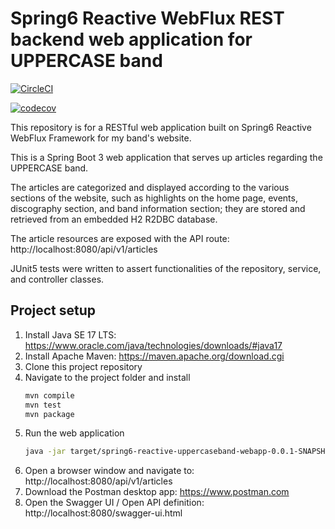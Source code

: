 # Spring6 Reactive WebFlux REST backend web application for UPPERCASE band

[![CircleCI](https://dl.circleci.com/status-badge/img/gh/markdeleon01/spring6-webflux-h2-uppercaseband-webapp/tree/main.svg?style=svg)](https://dl.circleci.com/status-badge/redirect/gh/markdeleon01/spring6-webflux-h2-uppercaseband-webapp/tree/main)

[![codecov](https://codecov.io/gh/markdeleon01/spring6-reactive-uppercaseband-webapp/graph/badge.svg?token=M2LUDXXSS1)](https://codecov.io/gh/markdeleon01/spring6-reactive-uppercaseband-webapp)

This repository is for a RESTful web application built on Spring6 Reactive WebFlux Framework for my band's website.

This is a Spring Boot 3 web application that serves up articles regarding the UPPERCASE band.

The articles are categorized and displayed according to the various sections of the website,
such as highlights on the home page, events, discography section, and band information section;
they are stored and retrieved from an embedded H2 R2DBC database.

The article resources are exposed with the API route:
http://localhost:8080/api/v1/articles

JUnit5 tests were written to assert functionalities of the repository, service, and controller classes.


## Project setup

1. Install Java SE 17 LTS:
   https://www.oracle.com/java/technologies/downloads/#java17
2. Install Apache Maven:
   https://maven.apache.org/download.cgi
3. Clone this project repository
4. Navigate to the project folder and install
   ```sh
   mvn compile
   mvn test
   mvn package
   ```
5. Run the web application
   ```sh
   java -jar target/spring6-reactive-uppercaseband-webapp-0.0.1-SNAPSHOT.jar
   ```
6. Open a browser window and navigate to: http://localhost:8080/api/v1/articles
7. Download the Postman desktop app:  https://www.postman.com
8. Open the Swagger UI / Open API definition:  http://localhost:8080/swagger-ui.html